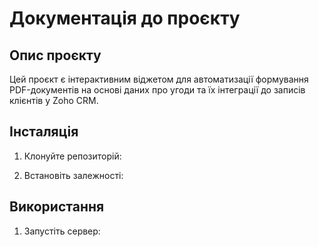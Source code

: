 # Документація до проєкту

## Опис проєкту
Цей проєкт є інтерактивним віджетом для автоматизації формування PDF-документів на основі даних про угоди та їх інтеграції до записів клієнтів у Zoho CRM.

## Інсталяція
1. Клонуйте репозиторій:

2. Встановіть залежності:

## Використання
1. Запустіть сервер:

